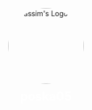 <!DOCTYPE html>
<html lang="en">
<head>
  <meta charset="UTF-8">
  <meta name="viewport" content="width=device-width, initial-scale=1.0">
  <meta name="description" content="Wassim's Gaming Profile - Your ultimate destination for gaming news, streams, and updates.">
  <meta name="keywords" content="gaming, Wassim, Albion Online, GTA 5, A Way Out, streams, news">
  <meta property="og:title" content="Wassim - Gaming Profile">
  <meta property="og:description" content="Your ultimate destination for gaming news, streams, and updates.">
  <meta property="og:image" content="https://media.discordapp.net/attachments/947231675702714448/1353174480532541561/download.jpeg">
  <meta property="og:url" content="https://yourwebsite.com">
  <link rel="canonical" href="https://yourwebsite.com">
  <title>Wassim - Gaming Profile</title>
  <style>
    /* CSS Variables */
    :root {
      --primary-color: #FF0000;
      --secondary-color: #8A2BE2;
      --background-color: #1a1a1a;
      --text-color: #ffffff;
    }

    /* Basic Styling */
    body {
      font-family: 'Arial', sans-serif;
      margin: 0;
      padding: 0;
      color: var(--text-color);
      text-align: center;
      overflow-x: hidden;
      background-image: url('https://images.unsplash.com/photo-1547658718-1cdaa0852790?q=80&w=1964&auto=format&fit=crop&ixlib=rb-4.0.3&ixid=M3wxMjA3fDB8MHxwaG90by1wYWdlfHx8fGVufDB8fHx8fA%3D%3D');
      background-size: cover;
      background-position: center;
    }

    /* Smooth Scrolling */
    html {
      scroll-behavior: smooth;
    }

    /* Opening Animation */
    @keyframes fadeIn {
      from {
        opacity: 0;
        transform: translateY(-20px);
      }
      to {
        opacity: 1;
        transform: translateY(0);
      }
    }

    .hidden {
      opacity: 0;
    }

    .visible {
      animation: fadeIn 1.5s ease-out forwards;
    }

    /* Logo Animation */
    @keyframes logoExpand {
      0% {
        transform: scale(1);
        opacity: 1;
      }
      50% {
        transform: scale(5);
        opacity: 0;
      }
      100% {
        transform: scale(1);
        opacity: 1;
      }
    }

    .logo-animation {
      animation: logoExpand 2s ease-in-out forwards;
    }

    /* Logo Container */
    #logo-animation-container {
      position: fixed;
      top: 0;
      left: 0;
      width: 100%;
      height: 100%;
      background: url('https://t4.ftcdn.net/jpg/04/09/70/87/240_F_409708782_HxuxOH8f7xSmj5p4ygbAbuJE74vGGj2N.jpg') no-repeat center center/cover;
      display: flex;
      justify-content: center;
      align-items: center;
      flex-direction: column;
      z-index: 10000;
      cursor: pointer;
    }

    #logo-animation-container img {
      width: 150px;
      border-radius: 50%;
    }

    #logo-animation-container h2 {
      margin-top: 10px;
      font-size: 24px;
      color: var(--text-color);
    }

    /* Hero Section */
    .hero {
      height: 100vh;
      background: linear-gradient(rgba(0, 0, 0, 0.7), rgba(0, 0, 0, 0.7));
      display: flex;
      align-items: center;
      justify-content: center;
      flex-direction: column;
    }

    .hero h1 {
      font-size: 64px;
      margin: 0;
      text-shadow: 2px 2px 4px rgba(0, 0, 0, 0.5);
    }

    .hero p {
      font-size: 24px;
      margin: 20px 0;
    }

    .hero .cta-button {
      padding: 15px 30px;
      background-color: var(--primary-color);
      color: var(--text-color);
      text-decoration: none;
      border-radius: 5px;
      font-size: 20px;
      transition: background-color 0.3s;
    }

    .hero .cta-button:hover {
      background-color: var(--secondary-color);
    }

    /* Navigation Bar */
    nav {
      position: sticky;
      top: 0;
      background-color: var(--background-color);
      padding: 10px 20px;
      display: flex;
      justify-content: space-between;
      align-items: center;
      z-index: 1000;
    }

    nav .logo img {
      width: 150px;
      border-radius: 50%;
    }

    nav ul {
      list-style: none;
      margin: 0;
      padding: 0;
      display: flex;
    }

    nav ul li {
      margin: 0 15px;
    }

    nav ul li a {
      color: var(--text-color);
      text-decoration: none;
      font-size: 18px;
      transition: color 0.3s;
    }

    nav ul li a:hover {
      color: var(--primary-color);
    }

    /* Hamburger Menu for Mobile */
    @media (max-width: 768px) {
      nav ul {
        flex-direction: column;
        align-items: center;
        display: none;
      }
      nav ul.active {
        display: flex;
      }
      nav .menu-icon {
        display: block;
        font-size: 24px;
        cursor: pointer;
      }
    }

    /* About Me Section */
    .about {
      padding: 60px 20px;
      background-color: rgba(0, 0, 0, 0.7);
    }

    .about h2 {
      font-size: 48px;
      margin: 0 0 20px;
      text-shadow: 2px 2px 4px rgba(0, 0, 0, 0.5);
    }

    .about p {
      font-size: 20px;
      margin: 0 0 30px;
      max-width: 800px;
      margin-left: auto;
      margin-right: auto;
    }

    /* News Section */
    .section {
      padding: 60px 20px;
      background-color: rgba(0, 0, 0, 0.7);
    }

    .section h2 {
      font-size: 48px;
      margin: 0 0 40px;
    }

    .news-grid {
      display: grid;
      grid-template-columns: repeat(auto-fit, minmax(300px, 1fr));
      gap: 20px;
      max-width: 1200px;
      margin: 0 auto;
    }

    .news-card {
      background-color: #333;
      border-radius: 10px;
      overflow: hidden;
      transition: transform 0.3s;
    }

    .news-card:hover {
      transform: scale(1.05);
    }

    .news-card img {
      width: 100%;
      height: 200px;
      object-fit: cover;
    }

    .news-card h3 {
      font-size: 24px;
      margin: 20px;
    }

    .news-card p {
      font-size: 16px;
      margin: 0 20px 20px;
      color: #e0e0e0;
    }

    .news-card a {
      display: inline-block;
      margin: 20px;
      padding: 10px 20px;
      background-color: var(--primary-color);
      color: var(--text-color);
      text-decoration: none;
      border-radius: 5px;
      transition: background-color 0.3s;
    }

    .news-card a:hover {
      background-color: var(--secondary-color);
    }

    /* Footer */
    footer {
      background-color: var(--background-color);
      padding: 40px 20px;
    }

    footer .social-links {
      display: flex;
      justify-content: center;
      gap: 20px;
      margin-bottom: 20px;
    }

    footer .social-links a {
      color: var(--text-color);
      text-decoration: none;
      font-size: 24px;
      transition: color 0.3s;
    }

    footer .social-links a:hover {
      color: var(--primary-color);
    }

    footer p {
      margin: 0;
      font-size: 14px;
      color: #e0e0e0;
    }

    footer .back-to-top {
      display: inline-block;
      margin-top: 20px;
      padding: 10px 20px;
      background-color: var(--primary-color);
      color: var(--text-color);
      text-decoration: none;
      border-radius: 5px;
      transition: background-color 0.3s;
    }

    footer .back-to-top:hover {
      background-color: var(--secondary-color);
    }
  </style>
</head>
<body>
  <!-- Logo Animation Container -->
  <div id="logo-animation-container">
    <img id="logo-animation" src="https://media.discordapp.net/attachments/947231675702714448/1353174480532541561/download.jpeg?ex=67e0b170&is=67df5ff0&hm=55000e9153aecf0da8628c61c53d0831aea6cf6bf76761185a4745e467429e9b&=&format=webp&width=930&height=930" alt="Wassim's Logo">
    <h2>poska05</h2>
  </div>

  <!-- Navigation Bar -->
  <nav class="hidden">
    <div class="logo">
      <img src="https://media.discordapp.net/attachments/947231675702714448/1353174480532541561/download.jpeg?ex=67e0b170&is=67df5ff0&hm=55000e9153aecf0da8628c61c53d0831aea6cf6bf76761185a4745e467429e9b&=&format=webp&width=930&height=930" alt="Wassim's Logo">
    </div>
    <ul>
      <li><a href="#home">Home</a></li>
      <li><a href="#about">About</a></li>
      <li><a href="#news">News</a></li>
      <li><a href="#contact">Contact</a></li>
    </ul>
    <div class="menu-icon">&#9776;</div>
  </nav>

  <!-- Hero Section -->
  <section class="hero hidden" id="home">
    <h1>Welcome to Wassim Gaming</h1>
    <p>Your ultimate destination for gaming news, streams, and updates.</p>
    <a href="#news" class="cta-button">Explore News</a>
  </section>

  <!-- About Me Section -->
  <section class="about hidden" id="about">
    <h2>About Me</h2>
    <p>
      Hi! I'm Wassim, a passionate gamer who loves streaming my gaming adventures. I'm a pro at games like Albion Online, GTA 5 Enhanced, and A Way Out. Join me on my journey to become the best in the gaming world! I also share tips, strategies, and game updates on my platforms. Let's connect and have some fun!
    </p>
  </section>

  <!-- News Section -->
  <section class="section hidden" id="news">
    <h2>Latest News</h2>
    <div class="news-grid">
      <!-- News 1: Albion Online -->
      <div class="news-card">
        <img src="https://scontent.fmek1-1.fna.fbcdn.net/v/t39.30808-6/355663459_655254063315457_1703027218362747513_n.png?_nc_cat=108&ccb=1-7&_nc_sid=6ee11a&_nc_eui2=AeF3o3wk4H3nlAnhBO-hIVDHjqjFl5Y4m4iOqMWXljibiKzr6xz1hZ4q0aNYgIxgxIkUvJ2neL6dHp-geeOoATDJ&_nc_ohc=Rp1URLJsM90Q7kNvgGikQyI&_nc_oc=AdmWX9q10Vz36jhlGDhDtT9NKxzWL6ayILEekJ0zyM8W1uEuKvlxOcYs9U4Kg-phdwI&_nc_zt=23&_nc_ht=scontent.fmek1-1.fna&_nc_gid=oR7kAtuDaxh2TrYu2F81uA&oh=00_AYEexW6ZhVPLgAsJcLCVpkTBcgZfpL5xX9Ejtv1ZBqc7DA&oe=67E53284" alt="Albion Online">
        <h3>5 Years of Albion Online</h3>
        <p>I've been playing Albion Online for 5 years and have become a pro in PvP and guild leadership. Join me in this epic sandbox MMORPG!</p>
        <a href="https://noping.com/blog/en/control-trade-and-your-enemies-in-albion/" target="_blank">Learn More</a>
      </div>

      <!-- News 2: GTA 5 Enhanced -->
      <div class="news-card">
        <img src="https://cdn.cloudflare.steamstatic.com/steam/apps/3240220/header.jpg" alt="GTA 5 Enhanced">
        <h3>Mastering GTA 5 Enhanced</h3>
        <p>I'm currently dominating GTA 5 Enhanced with advanced strategies and mods. Watch my streams to learn how to become a pro!</p>
        <a href="https://twitch.tv/zodlac05" target="_blank">Watch Stream</a>
      </div>

      <!-- News 3: A Way Out on Kick -->
      <div class="news-card">
        <img src="https://cdn.cloudflare.steamstatic.com/steam/apps/1222700/header.jpg" alt="A Way Out">
        <h3>Playing A Way Out on Kick</h3>
        <p>Join me and my friends as we play A Way Out on my Kick channel. It's going to be a fun and chaotic co-op experience!</p>
        <a href="https://kick.com/poska0" target="_blank">Join Stream</a>
      </div>
    </div>
  </section>

  <!-- Footer -->
  <footer class="hidden">
    <div class="social-links">
      <a href="https://discord.gg/CgjaFJgyBM" target="_blank" aria-label="Join our Discord community">Discord</a>
      <a href="https://instagram.com/wassimos._.amd" target="_blank" aria-label="Follow me on Instagram">Instagram</a>
      <a href="https://facebook.com/wassimos.amd" target="_blank" aria-label="Follow me on Facebook">Facebook</a>
      <a href="https://twitch.tv/zodlac05" target="_blank" aria-label="Watch my streams on Twitch">Twitch</a>
      <a href="https://kick.com/poska0" target="_blank" aria-label="Watch my streams on Kick">Kick</a>
      <a href="https://www.youtube.com/@poska05" target="_blank" aria-label="Subscribe to my YouTube channel">YouTube</a>
    </div>
    <a href="#home" class="back-to-top">Back to Top</a>
    <p>&copy; 2023 Wassim. All rights reserved. | <a href="/privacy-policy">Privacy Policy</a></p>
  </footer>

  <!-- JavaScript for Animation and Mobile Menu -->
  <script>
    let isRevealed = false;

    function revealElements() {
      if (isRevealed) return;
      isRevealed = true;
      const elements = document.querySelectorAll('.hidden');
      elements.forEach((element, index) => {
        setTimeout(() => {
          element.classList.toggle('visible');
        }, index * 200);
      });
    }

    document.getElementById('logo-animation-container').addEventListener('click', () => {
      document.getElementById('logo-animation-container').style.display = 'none';
      revealElements();
    });

    // Mobile Menu Toggle
    const menuIcon = document.querySelector('.menu-icon');
    const navUl = document.querySelector('nav ul');

    menuIcon.addEventListener('click', () => {
      navUl.classList.toggle('active');
    });
  </script>
</body>
</html>
